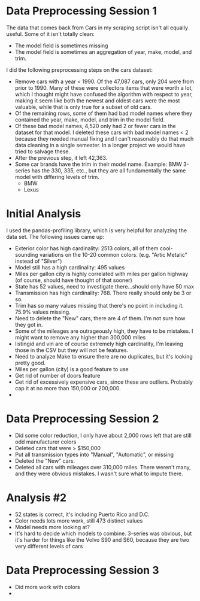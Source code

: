 # Data Preprocessing Session 1
The data that comes back from Cars in my scraping script isn't all equally useful. Some of it isn't totally clean:
* The model field is sometimes missing
* The model field is sometimes an aggregation of year, make, model, and trim.

I did the following preprocessing steps on the cars dataset:
* Remove cars with a year < 1990. Of the 47,087 cars, only 204 were from prior to 1990. Many of these were collectors items that were worth a lot, which I thought might have confused the algorithm with respect to year, making it seem like both the newest and oldest cars were the most valuable, while that is only true for a subset of old cars.
* Of the remaining rows, some of them had bad model names where they contained the year, make, model, and trim in the model field. 
* Of these bad model names, 4,520 only had 2 or fewer cars in the dataset for that model. I deleted these cars with bad model names < 2 because they needed manual fixing and I can't reasonably do that much data cleaning in a single semester. In a longer project we would have tried to salvage these.
* After the previous step, it left 42,363.
* Some car brands have the trim in their model name. Example: BMW 3-series has the 330, 335, etc., but they are all fundamentally the same model with differing levels of trim.
    * BMW
    * Lexus

# Initial Analysis
I used the pandas-profiling library, which is very helpful for analyzing the data set. The following issues came up:
* Exterior color has high cardinality: 2513 colors, all of them cool-sounding variations on the 10-20 common colors. (e.g. "Artic Metalic" instead of "Silver")
* Model still has a high cardinality: 495 values
* Miles per gallon city is highly correlated with miles per gallon highway (of course, should have thought of that sooner)
* State has 52 values, need to investigate there...should only have 50 max
* Transmission has high cardinality: 768. There really should only be 3 or so.
* Trim has so many values missing that there's no point in including it. 75.9% values missing.
* Need to delete the "New" cars, there are 4 of them. I'm not sure how they got in.
* Some of the mileages are outrageously high, they have to be mistakes. I might want to remove any higher than 300,000 miles
* listingid and vin are of course extremely high cardinality, I'm leaving those in the CSV but they will not be features.
* Need to analyze Make to ensure there are no duplicates, but it's looking pretty good.
* Miles per gallon (city) is a good feature to use
* Get rid of number of doors feature
* Get rid of excessively expensive cars, since these are outliers. Probably cap it at no more than 150,000 or 200,000.
* 

# Data Preprocessing Session 2
* Did some color reduction, I only have about 2,000 rows left that are still odd manufacturer colors
* Deleted cars that were > $150,000
* Put all transmission types into "Manual", "Automatic", or missing
* Deleted the "New" cars.
* Deleted all cars with mileages over 310,000 miles. There weren't many, and they were obvious mistakes. I wasn't sure what to impute there.

# Analysis #2
* 52 states is correct, it's including Puerto Rico and D.C.
* Color needs lots more work, still 473 distinct values
* Model needs more looking at?
* It's hard to decide which models to combine. 3-series was obvious, but it's harder for things like the Volvo S90 and S60, because they are two very different levels of cars

# Data Preprocessing Session 3
* Did more work with colors
* 